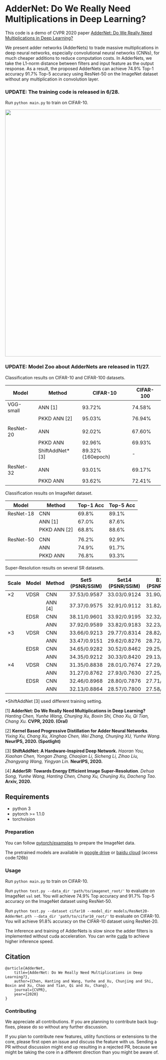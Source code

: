 # AdderNet: Do We Really Need Multiplications in Deep Learning?
This code is a demo of CVPR 2020 paper [AdderNet: Do We Really Need Multiplications in Deep Learning?](https://openaccess.thecvf.com/content_CVPR_2020/papers/Chen_AdderNet_Do_We_Really_Need_Multiplications_in_Deep_Learning_CVPR_2020_paper.pdf) 

We present adder networks (AdderNets) to trade massive multiplications in deep neural networks, especially convolutional neural networks (CNNs), for much cheaper additions to reduce computation costs. In AdderNets, we take the L1-norm distance between filters and input feature as the output response. As a result, the proposed AdderNets can achieve 74.9% Top-1 accuracy 91.7% Top-5 accuracy using ResNet-50 on the ImageNet dataset without any multiplication in convolution layer.


### UPDATE: The training code is released in 6/28.

Run `python main.py` to train on CIFAR-10. 

<p align="center">
<img src="figures/visualization.png" width="800">
</p>

### UPDATE: Model Zoo about AdderNets are released in 11/27.

Classification results on CIFAR-10 and CIFAR-100 datasets.

| Model     | Method           | CIFAR-10 | CIFAR-100 |
| --------- | ---------------- | -------- | --------- |
| VGG-small | ANN [1]          | 93.72%   | 74.58%    |
|           | PKKD ANN [2]     | 95.03%   | 76.94%    |
|           |                  |          |           |
| ResNet-20 | ANN              | 92.02%   | 67.60%    |
|           | PKKD ANN         | 92.96%   | 69.93%    |
|           | ShiftAddNet* [3] | 89.32%(160epoch)   | -         |
|           |                  |          |           |
| ResNet-32 | ANN              | 93.01%   | 69.17%    |
|           | PKKD ANN         | 93.62%   | 72.41%    |

Classification results on ImageNet dataset.

| Model     | Method       | Top-1 Acc | Top-5 Acc |
| --------- | ------------ | --------- | --------- |
| ResNet-18 | CNN          | 69.8%     | 89.1%     |
|           | ANN [1]      | 67.0%     | 87.6%     |
|           | PKKD ANN [2] | 68.8%     | 88.6%     |
|           |              |           |           |
| ResNet-50 | CNN          | 76.2%     | 92.9%     |
|           | ANN          | 74.9%     | 91.7%     |
|           | PKKD ANN     | 76.8%     | 93.3%     |

Super-Resolution results on several SR datasets.

| Scale | Model | Method  | Set5 (PSNR/SSIM) | Set14 (PSNR/SSIM) | B100 (PSNR/SSIM) | Urban100 (PSNR/SSIM) |
| ----- | ----- | ------- | ---------------- | ----------------- | ---------------- | -------------------- |
| ×2    | VDSR  | CNN     | 37.53/0.9587     | 33.03/0.9124      | 31.90/0.8960     | 30.76/0.9140         |
|       |       | ANN [4] | 37.37/0.9575     | 32.91/0.9112      | 31.82/0.8947     | 30.48/0.9099         |
|       | EDSR  | CNN     | 38.11/0.9601     | 33.92/0.9195      | 32.32/0.9013     | 32.93/0.9351         |
|       |       | ANN     | 37.92/0.9589     | 33.82/0.9183      | 32.23/0.9000     | 32.63/0.9309         |
| ×3    | VDSR  | CNN     | 33.66/0.9213     | 29.77/0.8314      | 28.82/0.7976     | 27.14/0.8279         |
|       |       | ANN     | 33.47/0.9151     | 29.62/0.8276      | 28.72/0.7953     | 26.95/0.8189         |
|       | EDSR  | CNN     | 34.65/0.9282     | 30.52/0.8462      | 29.25/0.8093     | 28.80/0.8653         |
|       |       | ANN     | 34.35/0.9212     | 30.33/0.8420      | 29.13/0.8068     | 28.54/0.8555         |
| ×4    | VDSR  | CNN     | 31.35/0.8838     | 28.01/0.7674      | 27.29/0.7251     | 25.18/0.7524         |
|       |       | ANN     | 31.27/0.8762     | 27.93/0.7630      | 27.25/0.7229     | 25.09/0.7445         |
|       | EDSR  | CNN     | 32.46/0.8968     | 28.80/0.7876      | 27.71/0.7420     | 26.64/0.8033         |
|       |       | ANN     | 32.13/0.8864     | 28.57/0.7800      | 27.58/0.7368     | 26.33/0.7874         |

*ShiftAddNet [3] used different training setting.

[1]  **AdderNet: Do We Really Need Multiplications in Deep Learning?**  *Hanting Chen, Yunhe Wang, Chunjing Xu, Boxin Shi, Chao Xu, Qi Tian, Chang Xu.* **CVPR, 2020. (Oral)**

[2] **Kernel Based Progressive Distillation for Adder Neural Networks**. *Yixing Xu, Chang Xu, Xinghao Chen, Wei Zhang, Chunjing XU, Yunhe Wang.* **NeurIPS, 2020. (Spotlight)**

[3] **ShiftAddNet: A Hardware-Inspired Deep Network.** *Haoran You, Xiaohan Chen, Yongan Zhang, Chaojian Li, Sicheng Li, Zihao Liu, Zhangyang Wang, Yingyan Lin.* **NeurIPS, 2020.**

[4] **AdderSR: Towards Energy Efficient Image Super-Resolution**. *Dehua Song, Yunhe Wang, Hanting Chen, Chang Xu, Chunjing Xu, Dacheng Tao*. **Arxiv, 2020.** 

## Requirements

- python 3
- pytorch >= 1.1.0
- torchvision

### Preparation
You can follow [pytorch/examples](https://github.com/pytorch/examples/tree/master/imagenet) to prepare the ImageNet data.

The pretrained models are available in [google drive](https://drive.google.com/drive/folders/11ZdIst5Vwqx9Y5zHhirfaI94_7RhcBZH?usp=sharing) or [baidu cloud](https://pan.baidu.com/s/1pkaWhhKVoWPv-MCUjvxzCw) (access code:126b)

### Usage
Run `python main.py` to train on CIFAR-10. 

Run `python test.py --data_dir 'path/to/imagenet_root/'` to evaluate on ImageNet `val` set. You will achieve 74.9% Top accuracy and 91.7% Top-5 accuracy on the ImageNet dataset using ResNet-50.

Run `python test.py --dataset cifar10 --model_dir models/ResNet20-AdderNet.pth --data_dir 'path/to/cifar10_root/'` to evaluate on CIFAR-10. You will achieve 91.8% accuracy on the CIFAR-10 dataset using ResNet-20.

The inference and training of AdderNets is slow since the adder filters is implemented without cuda acceleration. You can write [cuda](https://docs.nvidia.com/cuda/cuda-samples/index.html) to achieve higher inference speed. 

## Citation
	@article{AdderNet,
		title={AdderNet: Do We Really Need Multiplications in Deep Learning?},
		author={Chen, Hanting and Wang, Yunhe and Xu, Chunjing and Shi, Boxin and Xu, Chao and Tian, Qi and Xu, Chang},
		journal={CVPR},
		year={2020}
	}

### Contributing
We appreciate all contributions. If you are planning to contribute back bug-fixes, please do so without any further discussion.

If you plan to contribute new features, utility functions or extensions to the core, please first open an issue and discuss the feature with us. Sending a PR without discussion might end up resulting in a rejected PR, because we might be taking the core in a different direction than you might be aware of.
